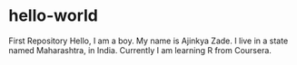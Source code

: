 # hello-world
First Repository
Hello, I am a boy. My name is Ajinkya Zade. I live in a state named Maharashtra, in India. 
Currently I am learning R from Coursera.
